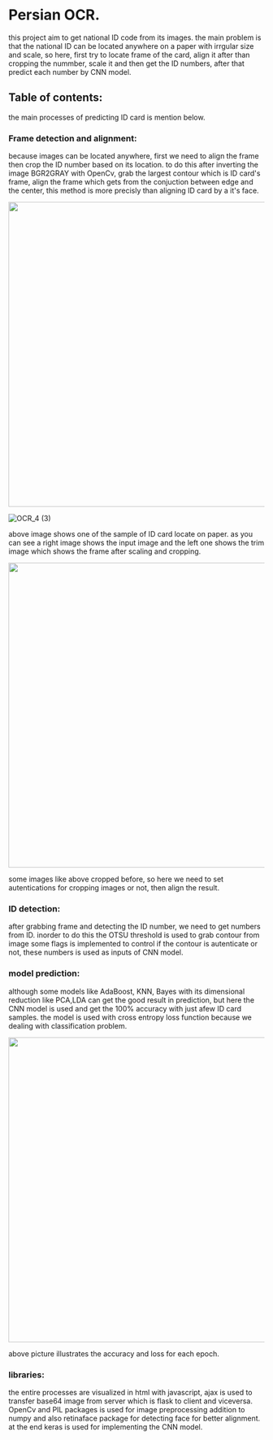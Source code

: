 # Persian OCR.
this project aim to get national ID code from its images. the main problem is that the national ID can be located anywhere on a paper with irrgular size and scale, so here, first try to locate frame of the card, align it after than cropping the nummber, scale it and then get the ID numbers, after that predict each number by CNN model.

## Table of contents:

the main processes of predicting ID card is mention below.

### Frame detection and alignment:
because images can be located anywhere, first we need to align the frame then crop the ID number based on its location. to do this 
after inverting the image BGR2GRAY with OpenCv, grab the largest contour which is ID card's frame, align the frame which gets from 
the conjuction between edge and the center, this method is more precisly than aligning ID card by a it's face.

<img src="https://user-images.githubusercontent.com/54494078/207532768-998c2398-b4b9-4965-a523-e53b020cbfc8.jpg" width="1100" height="600" align = 'center' >

![OCR_4 (3)](https://user-images.githubusercontent.com/54494078/207544610-c03b3a0a-c652-487d-85d0-a68fa53360aa.jpg)


above image shows one of the sample of ID card locate on paper. as you can see a right image shows the input image and the left one shows the trim image which shows the frame after scaling and cropping.  

<img src="https://user-images.githubusercontent.com/54494078/207532858-57130dcc-3545-4270-869a-d44a1c41398d.jpg" width="1100" height="600" align = 'center' >

some images like above cropped before, so here we need to set autentications for cropping images or not, then align the result.

### ID detection:
after grabbing frame and detecting the ID number, we need to get numbers from ID. inorder to do this the OTSU threshold is used to grab contour 
from image some flags is implemented to control if the contour is autenticate or not, these numbers is used as inputs of CNN model.

### model prediction:
although some models like AdaBoost, KNN, Bayes with its dimensional reduction like PCA,LDA can get the good result in prediction, but here the CNN model is used and get the 100% accuracy with just afew ID card samples. the model is used with cross entropy loss function because we dealing with classification problem.

<img src="https://user-images.githubusercontent.com/54494078/206301499-babc4d6e-2272-46fb-a5d8-bee076c71a5f.jpg" width="1100" height="600" align = 'center' >

above picture illustrates the accuracy and loss for each epoch.

### libraries:
the entire processes are visualized in html with javascript, ajax is used to transfer base64 image from server which is flask to client and viceversa.
OpenCv and PIL packages is used for image preprocessing addition to numpy and also retinaface package for detecting face for better alignment.
at the end keras is used for implementing the CNN model.

